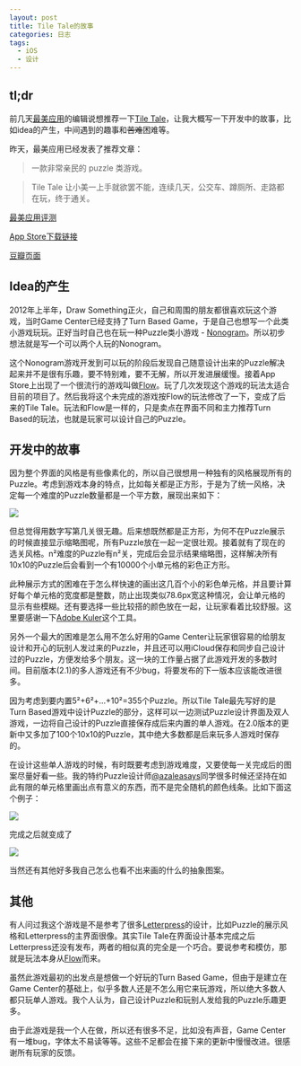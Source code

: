 ```yaml
---
layout: post
title: Tile Tale的故事
categories: 日志
tags:
  - iOS
  - 设计
---
```

## tl;dr

前几天[最美应用](http://zuimeia.com/)的编辑说想推荐一下[Tile Tale](https://itunes.apple.com/us/app/tile-tale/id577675173?ls=1&mt=8)，让我大概写一下开发中的故事，比如idea的产生，中间遇到的趣事和~~苦难~~困难等。

昨天，最美应用已经发表了推荐文章：

>一款非常亲民的 puzzle 类游戏。

>Tile Tale 让小美一上手就欲罢不能，连续几天，公交车、蹲厕所、走路都在玩，终于通关。

[最美应用评测](http://zuimeia.com/app/219/)

[App Store下载链接](https://itunes.apple.com/us/app/tile-tale/id577675173?ls=1&mt=8)

[豆瓣页面](http://www.douban.com/subject/20512589/)

## Idea的产生

2012年上半年，Draw Something正火，自己和周围的朋友都很喜欢玩这个游戏，当时Game Center已经支持了Turn Based Game，于是自己也想写一个此类小游戏玩玩。正好当时自己也在玩一种Puzzle类小游戏 - [Nonogram](http://en.wikipedia.org/wiki/Nonogram)。所以初步想法就是写一个可以两个人玩的Nonogram。

这个Nonogram游戏开发到可以玩的阶段后发现自己随意设计出来的Puzzle解决起来并不是很有乐趣，要不特别难，要不无解，所以开发进展缓慢。接着App Store上出现了一个很流行的游戏叫做[Flow](https://itunes.apple.com/us/app/flow-free/id526641427?mt=8)。玩了几次发现这个游戏的玩法太适合目前的项目了。然后我将这个未完成的游戏按Flow的玩法修改了一下，变成了后来的Tile Tale。玩法和Flow是一样的，只是卖点在界面不同和主力推荐Turn Based的玩法，也就是玩家可以设计自己的Puzzle。

## 开发中的故事

因为整个界面的风格是有些像素化的，所以自己很想用一种独有的风格展现所有的Puzzle。考虑到游戏本身的特点，比如每关都是正方形，于是为了统一风格，决定每一个难度的Puzzle数量都是一个平方数，展现出来如下：

![](https://dl.dropbox.com/s/ox2mqnvqials22b/Photo%20Aug%2008%2C%201%2024%2052%20PM.jpg)

但总觉得用数字写第几关很无趣。后来想既然都是正方形，为何不在Puzzle展示的时候直接显示缩略图呢，所有Puzzle放在一起一定很壮观。接着就有了现在的选关风格。n²难度的Puzzle有n²关，完成后会显示结果缩略图，这样解决所有10x10的Puzzle后会看到一个有10000个小单元格的彩色正方形。

此种展示方式的困难在于怎么样快速的画出这几百个小的彩色单元格，并且要计算好每个单元格的宽度都是整数，防止出现类似78.6px宽这种情况，会让单元格的显示有些模糊。还有要选择一些比较搭的颜色放在一起，让玩家看着比较舒服。这里要感谢一下[Adobe Kuler](https://kuler.adobe.com/)这个工具。

另外一个最大的困难是怎么用不怎么好用的Game Center让玩家很容易的给朋友设计和开心的玩别人发过来的Puzzle，并且还可以用iCloud保存和同步自己设计过的Puzzle，方便发给多个朋友。这一块的工作量占据了此游戏开发的多数时间。目前版本(2.1)的多人游戏还有不少bug，将要发布的下一版本应该能改进很多。

因为考虑到要内置5²+6²+...+10²=355个Puzzle。所以Tile Tale最先写好的是Turn Based游戏中设计Puzzle的部分，这样可以一边测试Puzzle设计界面及双人游戏，一边将自己设计的Puzzle直接保存成后来内置的单人游戏。在2.0版本的更新中又多加了100个10x10的Puzzle，其中绝大多数都是后来玩多人游戏时保存的。

在设计这些单人游戏的时候，有时既要考虑到游戏难度，又要使每一关完成后的图案尽量好看一些。我的特约Puzzle设计师[@azaleasays](https://twitter.com/azaleasays)同学很多时候还坚持在如此有限的单元格里画出点有意义的东西，而不是完全随机的颜色线条。比如下面这个例子：

![](https://dl.dropboxusercontent.com/s/sc8xh0bygsec97t/Screenshot%202013-08-08%2015.22.57.png)

完成之后就变成了

![](https://dl.dropboxusercontent.com/s/9luqxp7u7r4a4t0/Screenshot%202013-08-08%2015.24.12.png)

当然还有其他好多我自己怎么也看不出来画的什么的抽象图案。

## 其他

有人问过我这个游戏是不是参考了很多[Letterpress](https://itunes.apple.com/us/app/letterpress-word-game/id526619424?mt=8)的设计，比如Puzzle的展示风格和Letterpress的主界面很像。其实Tile Tale在界面设计基本完成之后Letterpress还没有发布，两者的相似真的完全是一个巧合。要说参考和模仿，那就是玩法本身从[Flow](https://itunes.apple.com/us/app/flow-free/id526641427?mt=8)而来。

虽然此游戏最初的出发点是想做一个好玩的Turn Based Game，但由于是建立在Game Center的基础上，似乎多数人还是不怎么用它来玩游戏，所以绝大多数人都只玩单人游戏。我个人认为，自己设计Puzzle和玩别人发给我的Puzzle乐趣更多。

由于此游戏是我一个人在做，所以还有很多不足，比如没有声音，Game Center有一堆bug，字体太不易读等等。这些不足都会在接下来的更新中慢慢改进。很感谢所有玩家的反馈。
